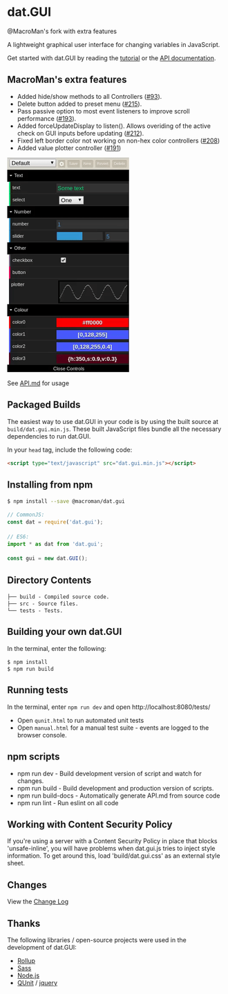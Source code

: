 # dat.GUI
@MacroMan's fork with extra features

A lightweight graphical user interface for changing variables in JavaScript.

Get started with dat.GUI by reading the [tutorial](http://workshop.chromeexperiments.com/examples/gui)
or the [API documentation](API.md).


## MacroMan's extra features
* Added hide/show methods to all Controllers ([#93](https://github.com/dataarts/dat.gui/issues/93)).
* Delete button added to preset menu ([#215](https://github.com/dataarts/dat.gui/issues/215)).
* Pass passive option to most event listeners to improve scroll performance ([#193](https://github.com/dataarts/dat.gui/issues/193)).
* Added forceUpdateDisplay to listen(). Allows overiding of the active check on GUI inputs before updating ([#212](https://github.com/dataarts/dat.gui/issues/212)).
* Fixed left border color not working on non-hex color controllers ([#208](https://github.com/dataarts/dat.gui/issues/208))
* Added value plotter controller ([#191](https://github.com/dataarts/dat.gui/issues/191))

![alt text](dat_panel.gif)

See [API.md](API.md) for usage


## Packaged Builds
The easiest way to use dat.GUI in your code is by using the built source at `build/dat.gui.min.js`. These built JavaScript files bundle all the necessary dependencies to run dat.GUI.

In your `head` tag, include the following code:
```html
<script type="text/javascript" src="dat.gui.min.js"></script>
```

## Installing from npm

```bash
$ npm install --save @macroman/dat.gui
```

```js
// CommonJS:
const dat = require('dat.gui');

// ES6:
import * as dat from 'dat.gui';

const gui = new dat.GUI();
```

## Directory Contents

```
├── build - Compiled source code.
├── src - Source files.
└── tests - Tests.
```

## Building your own dat.GUI

In the terminal, enter the following:

```
$ npm install
$ npm run build
```

## Running tests

In the terminal, enter `npm run dev` and open http://localhost:8080/tests/

* Open `qunit.html` to run automated unit tests
* Open `manual.html` for a manual test suite - events are logged to the browser console.


## npm scripts

* npm run dev - Build development version of script and watch for changes.
* npm run build - Build development and production version of scripts.
* npm run build-docs - Automatically generate API.md from source code
* npm run lint - Run eslint on all code


## Working with Content Security Policy
If you're using a server with a Content Security Policy in place that blocks 'unsafe-inline', you will have problems when dat.gui.js tries to inject style information. To get around this, load 'build/dat.gui.css' as an external style sheet.

## Changes
View the [Change Log](CHANGELOG.md)

## Thanks
The following libraries / open-source projects were used in the development of dat.GUI:
 * [Rollup](https://rollupjs.org)
 * [Sass](http://sass-lang.com/)
 * [Node.js](http://nodejs.org/)
 * [QUnit](https://github.com/jquery/qunit) / [jquery](http://jquery.com/)
